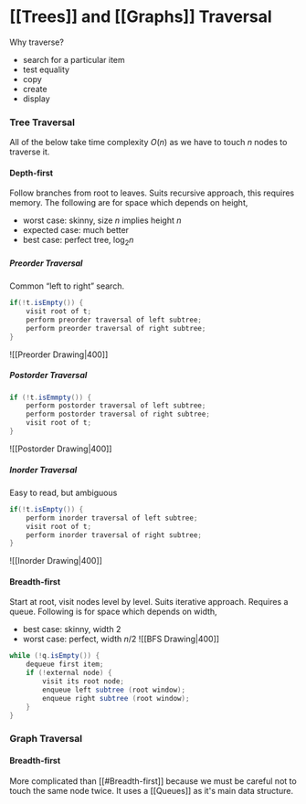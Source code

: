 # [[Trees]] and [[Graphs]] Traversal
Why traverse?
- search for a particular item
- test equality
- copy
- create
- display

### Tree Traversal
All of the below take time complexity $O(n)$ as we have to touch $n$ nodes to traverse it.
#### Depth-first
Follow branches from root to leaves. Suits recursive approach, this requires memory. 
The following are for space which depends on height,
- worst case: skinny, size $n$ implies height $n$
- expected case: much better
- best case: perfect tree, $\log_2 n$
##### Preorder Traversal
Common “left to right” search.
```java
if(!t.isEmpty()) {  
	visit root of t;  
	perform preorder traversal of left subtree;  
	perform preorder traversal of right subtree;  
}
```

![[Preorder Drawing|400]]

##### Postorder Traversal
```java
if (!t.isEmmpty()) {
	perform postorder traversal of left subtree;
	perform postorder traversal of right subtree;
	visit root of t;
}
```

![[Postorder Drawing|400]]
##### Inorder Traversal
Easy to read, but ambiguous
```java
if(!t.isEmpty()) {  
	perform inorder traversal of left subtree;  
	visit root of t;  
	perform inorder traversal of right subtree;  
}
```

![[Inorder Drawing|400]]

#### Breadth-first
Start at root, visit nodes level by level.
Suits iterative approach. Requires a queue.
Following is for space which depends on width,
- best case: skinny, width 2
- worst case: perfect, width $n/2$
![[BFS Drawing|400]]

```java
while (!q.isEmpty()) {  
	dequeue first item;  
	if (!external node) {  
		visit its root node;  
		enqueue left subtree (root window);  
		enqueue right subtree (root window);  
	}  
}
```

### Graph Traversal
#### Breadth-first
More complicated than [[#Breadth-first]] because we must be careful not to touch the same node twice. It uses a [[Queues]] as it's main data structure.
